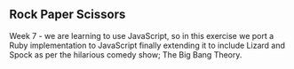 Rock Paper Scissors
---

Week 7 - we are learning to use JavaScript, so in this exercise we port a Ruby implementation to JavaScript finally extending it to include Lizard and Spock as per the hilarious comedy show; The Big Bang Theory.